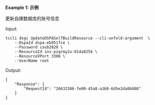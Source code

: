 **Example 1: 示例**

更新自建数据库的账号信息

Input: 

```
tccli dsgc UpdateDSPASelfBuildResource --cli-unfold-argument  \
    --DspaId dspa-eb951fce \
    --Password casb2020 \
    --ResourceId ins-pzqrmy2u-014a825b \
    --ResourceVPort 3306 \
    --UserName root
```

Output: 
```
{
    "Response": {
        "RequestId": "26632386-fe00-45a8-a168-6d5e2da0b888"
    }
}
```

